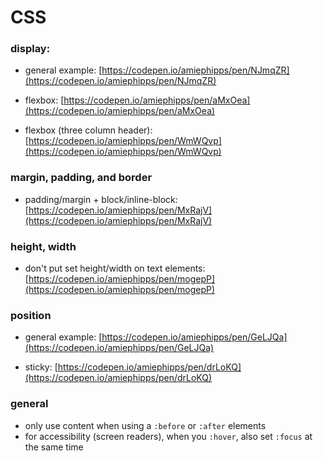 # CSS

### display:

- general example:
[https://codepen.io/amiephipps/pen/NJmqZR](https://codepen.io/amiephipps/pen/NJmqZR)

- flexbox:
[https://codepen.io/amiephipps/pen/aMxOea](https://codepen.io/amiephipps/pen/aMxOea)

- flexbox (three column header):
[https://codepen.io/amiephipps/pen/WmWQvp](https://codepen.io/amiephipps/pen/WmWQvp)



### margin, padding, and border

- padding/margin + block/inline-block:
[https://codepen.io/amiephipps/pen/MxRajV](https://codepen.io/amiephipps/pen/MxRajV)



### height, width

- don't put set height/width on text elements:
[https://codepen.io/amiephipps/pen/mogepP](https://codepen.io/amiephipps/pen/mogepP)



### position

- general example:
[https://codepen.io/amiephipps/pen/GeLJQa](https://codepen.io/amiephipps/pen/GeLJQa)

- sticky:
[https://codepen.io/amiephipps/pen/drLoKQ](https://codepen.io/amiephipps/pen/drLoKQ)



### general

- only use content when using a `:before` or `:after` elements
- for accessibility (screen readers), when you `:hover`, also set `:focus` at the same time